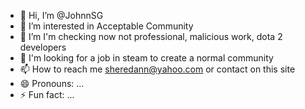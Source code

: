 - 👋 Hi, I’m @JohnnSG
- 👀 I’m interested in Acceptable Community
- 🌱 I’m 
I'm checking now not professional, malicious work, dota 2 developers
- 💞️ I'm looking for a job in steam to create a normal community
- 📫 How to reach me sheredann@yahoo.com or contact on this site
- 😄 Pronouns: ...
- ⚡ Fun fact: ...

<!---
JohnnSG/JohnnSG is a ✨ special ✨ repository because its `README.md` (this file) appears on your GitHub profile.
You can click the Preview link to take a look at your changes.
--->

